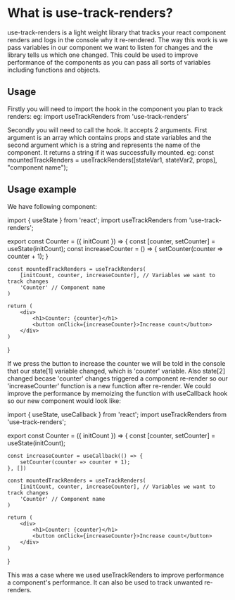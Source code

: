 # What is use-track-renders?

use-track-renders is a light weight library that tracks your react component renders and logs in the console why it re-rendered. 
The way this work is we pass variables in our component we want to listen for changes and the library tells us which one changed. This could be used to improve performance of the components as you can pass all sorts of variables including functions and objects.

## Usage

Firstly you will need to import the hook in the component you plan to track renders:
    eg: import useTrackRenders from 'use-track-renders'

Secondly you will need to call the hook. It accepts 2 arguments. First argument is an array which contains props and state variables and the second argument which is a string and represents the name of the component. It returns a string if it was successfully mounted.
    eg: const mountedTrackRenders = useTrackRenders([stateVar1, stateVar2, props], "component name");

## Usage example

We have following component:

import { useState } from 'react';
import useTrackRenders from 'use-track-renders';

export const Counter = ({ initCount }) => {
    const [counter, setCounter] = useState(initCount);
    const increaseCounter = () => {
        setCounter(counter => counter + 1);
    }

    const mountedTrackRenders = useTrackRenders(
        [initCount, counter, increaseCounter], // Variables we want to track changes
        'Counter' // Component name
    )

    return (
        <div>
            <h1>Counter: {counter}</h1>
            <button onClick={increaseCounter}>Increase count</button>
        </div>
    )
}

If we press the button to increase the counter we will be told in the console that our state[1] variable changed, which is 'counter' variable. Also state[2] changed becase 'counter' changes triggered a component re-render so our 'increaseCounter' function is a new function after re-render. We could improve the performance by memoizing the function with useCallback hook so our new component would look like: 

import { useState, useCallback } from 'react';
import useTrackRenders from 'use-track-renders';

export const Counter = ({ initCount }) => {
    const [counter, setCounter] = useState(initCount);

    const increaseCounter = useCallback(() => {
        setCounter(counter => counter + 1);
    }, [])

    const mountedTrackRenders = useTrackRenders(
        [initCount, counter, increaseCounter], // Variables we want to track changes
        'Counter' // Component name
    )

    return (
        <div>
            <h1>Counter: {counter}</h1>
            <button onClick={increaseCounter}>Increase count</button>
        </div>
    )
}

This was a case where we used useTrackRenders to improve performance a component's performance.
It can also be used to track unwanted re-renders.

